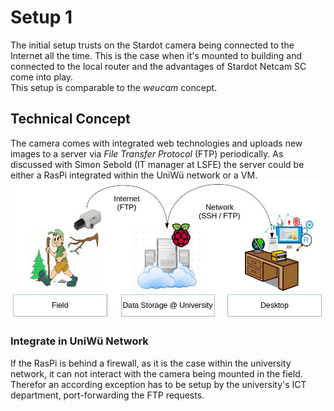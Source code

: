 
# Setup 1
The initial setup trusts on the Stardot camera being connected to the Internet all the time. This is the case when it's mounted to building and connected to the local router and the advantages of Stardot Netcam SC come into play.  
This setup is comparable to the *weucam* concept.  


## Technical Concept
The camera comes with integrated web technologies and uploads new images to a server via *File Transfer Protocol* (FTP) periodically. As discussed with Simon Sebold (IT manager at LSFE) the server could be either a RasPi integrated within the UniWü network or a VM.   
![](./setup1_concept.jpg)





### Integrate in UniWü Network
If the RasPi is behind a firewall, as it is the case within the university network, it can not interact with the camera being mounted in the field. Therefor an according exception has to be setup by the university's ICT department, port-forwarding the FTP requests.
